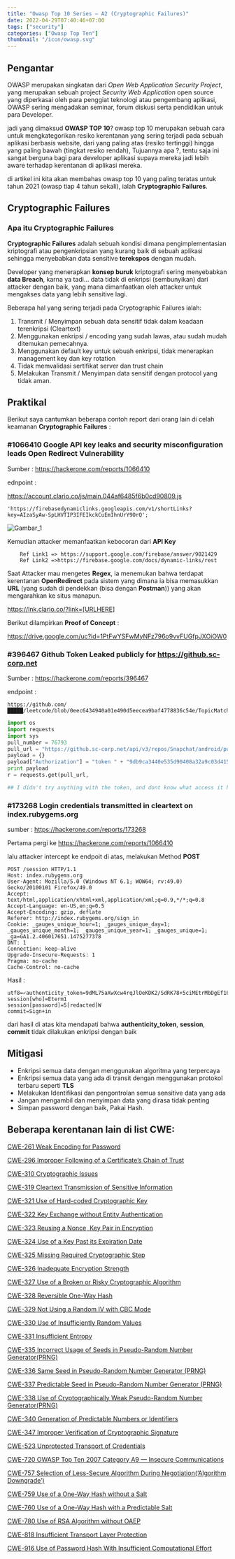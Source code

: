 ```yaml
---
title: "Owasp Top 10 Series — A2 (Cryptographic Failures)"
date: 2022-04-29T07:40:46+07:00
tags: ["security"]
categories: ["Owasp Top Ten"]
thumbnail: "/icon/owasp.svg"
---
```


## Pengantar

OWASP merupakan singkatan dari _Open Web Application Security Project_, yang merupakan sebuah project _Security Web Application_ open source yang diperkasai oleh para penggiat teknologi atau pengembang aplikasi, OWASP sering mengadakan seminar, forum diskusi serta pendidikan untuk para Developer.

jadi yang dimaksud **OWASP TOP 10**? owasp top 10 merupakan sebuah cara untuk mengkategorikan resiko kerentanan yang sering terjadi pada sebuah aplikasi berbasis website, dari yang paling atas (resiko tertinggi) hingga yang paling bawah (tingkat resiko rendah), Tujuannya apa ?, tentu saja ini sangat berguna bagi para developer aplikasi supaya mereka jadi lebih aware terhadap kerentanan di aplikasi mereka.

di artikel ini kita akan membahas owasp top 10 yang paling teratas untuk tahun 2021 (owasp tiap 4 tahun sekali), ialah **Cryptographic Failures**.

## Cryptographic Failures

### Apa itu Cryptographic Failures

**Cryptographic Failures** adalah sebuah kondisi dimana pengimplementasian kriptografi atau pengenkripsian yang kurang baik di sebuah aplikasi sehingga menyebabkan data sensitive **terekspos** dengan mudah.

Developer yang menerapkan **konsep buruk** kriptografi sering menyebabkan **data Breach**, karna ya tadi... data tidak di enkripsi (sembunyikan) dari attacker dengan baik, yang mana dimanfaatkan oleh attacker untuk mengakses data yang lebih sensitive lagi.

Beberapa hal yang sering terjadi pada Cryptographic Failures ialah:

1. Transmit / Menyimpan sebuah data sensitif tidak dalam keadaan terenkripsi (Cleartext)
2. Menggunakan enkripsi / encoding yang sudah lawas, atau sudah mudah ditemukan pemecahnya.
3. Menggunakan default key untuk sebuah enkripsi, tidak menerapkan management key dan key rotation
4. Tidak memvalidasi sertifikat server dan trust chain
5. Melakukan Transmit / Menyimpan data sensitif dengan protocol yang tidak aman.

## Praktikal

Berikut saya cantumkan beberapa contoh report dari orang lain di celah keamanan **Cryptographic Failures** :

### #1066410 Google API key leaks and security misconfiguration leads Open Redirect Vulnerability

Sumber : https://hackerone.com/reports/1066410

ednpoint :

https://account.clario.co/js/main.044af6485f6b0cd90809.js

```
'https://firebasedynamiclinks.googleapis.com/v1/shortLinks?key=AIzaSyAw-SpLHVTIP3IFEIkckCuEmIhnUrY9OrQ';
```

![Gambar_1](https://drive.google.com/uc?id=1fnNfthzjzD7eQ1z3tAUySyXZ-7jQVVz_)

Kemudian attacker memanfaatkan kebocoran dari **API Key**

        Ref Link1 => https://support.google.com/firebase/answer/9021429
        Ref Link2 =>https://firebase.google.com/docs/dynamic-links/rest

Saat Attacker mau mengetes **Regex**, ia menemukan bahwa terdapat kerentanan **OpenRedirect** pada sistem yang dimana ia bisa memasukkan **URL** (yang sudah di pendekkan (bisa dengan **Postman**)) yang akan mengarahkan ke situs manapun.

https://lnk.clario.co/?link=[URLHERE]

Berikut dilampirkan **Proof of Concept** :

https://drive.google.com/uc?id=1PtFwYSFwMyNFz796o9vvFUGfpJXOiOW0

### #396467 Github Token Leaked publicly for https://github.sc-corp.net

Sumber : https://hackerone.com/reports/396467

endpoint :

```
https://github.com/█████/leetcode/blob/0eec6434940a01e490d5eecea9baf4778836c54e/TopicMatch.py
```

```py
import os
import requests
import sys
pull_number = 76793
pull_url = "https://github.sc-corp.net/api/v3/repos/Snapchat/android/pulls/" + str(pull_number)
payload = {}
payload["Authorization"] = "token " + "9db9ca3440e535d90408a32a9c03d415979da910"
print payload
r = requests.get(pull_url,

## I didn't try anything with the token, and dont know what access it has, and i know that in order to login to https://github.sc-corp.net you need to have an email @snap but still i though it would be a good idea to share this finding with you in case it can be used in a way that i dont know.
```

### #173268 Login credentials transmitted in cleartext on index.rubygems.org

sumber : https://hackerone.com/reports/173268

Pertama pergi ke https://hackerone.com/reports/1066410

lalu attacker intercept ke endpoit di atas, melakukan Method **POST**

```
POST /session HTTP/1.1
Host: index.rubygems.org
User-Agent: Mozilla/5.0 (Windows NT 6.1; WOW64; rv:49.0) Gecko/20100101 Firefox/49.0
Accept: text/html,application/xhtml+xml,application/xml;q=0.9,*/*;q=0.8
Accept-Language: en-US,en;q=0.5
Accept-Encoding: gzip, deflate
Referer: http://index.rubygems.org/sign_in
Cookie: _gauges_unique_hour=1; _gauges_unique_day=1; _gauges_unique_month=1; _gauges_unique_year=1; _gauges_unique=1; _ga=GA1.2.406017651.1475277378
DNT: 1
Connection: keep-alive
Upgrade-Insecure-Requests: 1
Pragma: no-cache
Cache-Control: no-cache
```

Hasil :

```
utf8=✓authenticity_token=9dML75aXwXcw4rqJlOeKDK2/SdRK78+5ciMEtrMbDgEf160r9v1TX0/pXynzDC+pYSp5M1oGLsmtvkixo+MfdA==
session[who]=Eterm1
session[password]=5[redacted]W
commit=Sign+in
```

dari hasil di atas kita mendapati bahwa **authenticity_token**, **session**, **commit** tidak dilakukan enkripsi dengan baik

## Mitigasi

- Enkripsi semua data dengan menggunakan algoritma yang terpercaya
- Enkripsi semua data yang ada di transit dengan menggunakan protokol terbaru seperti **TLS**
- Melakukan Identifikasi dan pengontrolan semua sensitive data yang ada
- Jangan mengambil dan menyimpan data yang dirasa tidak penting
- Simpan password dengan baik, Pakai Hash.

## Beberapa kerentanan lain di list CWE:

[CWE-261 Weak Encoding for Password](https://cwe.mitre.org/data/definitions/261.html)

[CWE-296 Improper Following of a Certificate’s Chain of Trust](https://cwe.mitre.org/data/definitions/296.html)

[CWE-310 Cryptographic Issues](https://cwe.mitre.org/data/definitions/310.html)

[CWE-319 Cleartext Transmission of Sensitive Information](https://cwe.mitre.org/data/definitions/319.html)

[CWE-321 Use of Hard-coded Cryptographic Key](https://cwe.mitre.org/data/definitions/321.html)

[CWE-322 Key Exchange without Entity Authentication](https://cwe.mitre.org/data/definitions/322.html)

[CWE-323 Reusing a Nonce, Key Pair in Encryption](https://cwe.mitre.org/data/definitions/323.html)

[CWE-324 Use of a Key Past its Expiration Date](https://cwe.mitre.org/data/definitions/324.html)

[CWE-325 Missing Required Cryptographic Step](https://cwe.mitre.org/data/definitions/325.html)

[CWE-326 Inadequate Encryption Strength](https://cwe.mitre.org/data/definitions/326.html)

[CWE-327 Use of a Broken or Risky Cryptographic Algorithm](https://cwe.mitre.org/data/definitions/327.html)

[CWE-328 Reversible One-Way Hash](https://cwe.mitre.org/data/definitions/328.html)

[CWE-329 Not Using a Random IV with CBC Mode](https://cwe.mitre.org/data/definitions/329.html)

[CWE-330 Use of Insufficiently Random Values](https://cwe.mitre.org/data/definitions/330.html)

[CWE-331 Insufficient Entropy](https://cwe.mitre.org/data/definitions/331.html)

[CWE-335 Incorrect Usage of Seeds in Pseudo-Random Number Generator(PRNG)](https://cwe.mitre.org/data/definitions/335.html)

[CWE-336 Same Seed in Pseudo-Random Number Generator (PRNG)](https://cwe.mitre.org/data/definitions/336.html)

[CWE-337 Predictable Seed in Pseudo-Random Number Generator (PRNG)](https://cwe.mitre.org/data/definitions/337.html)

[CWE-338 Use of Cryptographically Weak Pseudo-Random Number Generator(PRNG)](https://cwe.mitre.org/data/definitions/338.html)

[CWE-340 Generation of Predictable Numbers or Identifiers](https://cwe.mitre.org/data/definitions/340.html)

[CWE-347 Improper Verification of Cryptographic Signature](https://cwe.mitre.org/data/definitions/347.html)

[CWE-523 Unprotected Transport of Credentials](https://cwe.mitre.org/data/definitions/523.html)

[CWE-720 OWASP Top Ten 2007 Category A9 — Insecure Communications](https://cwe.mitre.org/data/definitions/720.html)

[CWE-757 Selection of Less-Secure Algorithm During Negotiation(‘Algorithm Downgrade’)](https://cwe.mitre.org/data/definitions/757.html)

[CWE-759 Use of a One-Way Hash without a Salt](https://cwe.mitre.org/data/definitions/759.html)

[CWE-760 Use of a One-Way Hash with a Predictable Salt](https://cwe.mitre.org/data/definitions/760.html)

[CWE-780 Use of RSA Algorithm without OAEP](https://cwe.mitre.org/data/definitions/780.html)

[CWE-818 Insufficient Transport Layer Protection](https://cwe.mitre.org/data/definitions/818.html)

[CWE-916 Use of Password Hash With Insufficient Computational Effort](https://cwe.mitre.org/data/definitions/916.html)
